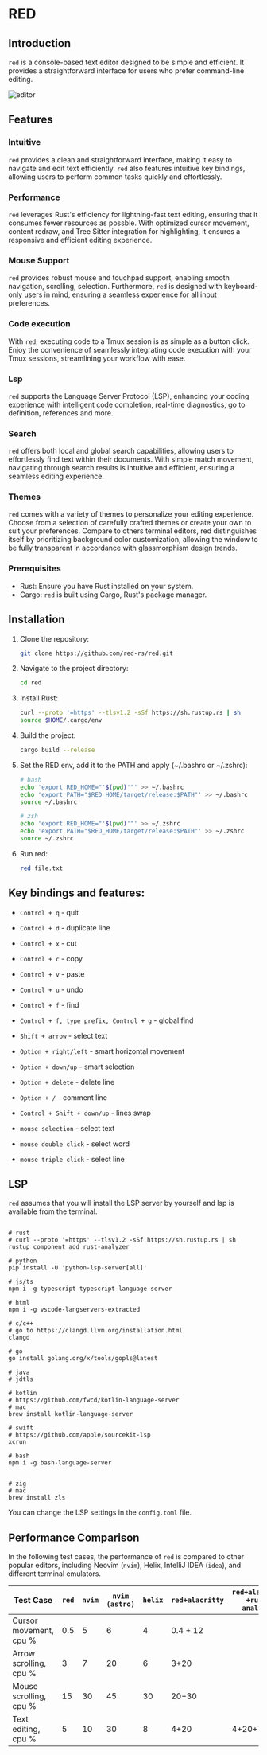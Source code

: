 # RED

## Introduction

`red` is a console-based text editor designed to be simple and efficient. It provides a straightforward interface for users who prefer command-line editing. 


![editor](img.png)

## Features

### Intuitive

`red` provides a clean and straightforward interface, making it easy to navigate and edit text efficiently. `red` also features intuitive key bindings, allowing users to perform common tasks quickly and effortlessly.

### Performance

`red` leverages Rust's efficiency for lightning-fast text editing, ensuring that it consumes fewer resources as possble. With optimized cursor movement, content redraw, and Tree Sitter integration for highlighting, it ensures a responsive and efficient editing experience.

### Mouse Support

`red` provides robust mouse and touchpad support, enabling smooth navigation, scrolling, selection. Furthermore, `red` is designed with keyboard-only users in mind, ensuring a seamless experience for all input preferences.

### Code execution
With `red`, executing code to a Tmux session is as simple as a button click. Enjoy the convenience of seamlessly integrating code execution with your Tmux sessions, streamlining your workflow with ease.

### Lsp
`red` supports the Language Server Protocol (LSP), enhancing your coding experience with intelligent code completion, real-time diagnostics, go to definition, references and more. 

### Search
`red` offers both local and global search capabilities, allowing users to effortlessly find text within their documents. With simple match movement, navigating through search results is intuitive and efficient, ensuring a seamless editing experience.

### Themes
`red` comes with a variety of themes to personalize your editing experience. Choose from a selection of carefully crafted themes or create your own to suit your preferences. Compare to others terminal editors, red distinguishes itself by prioritizing background color customization, allowing the window to be fully transparent in accordance with glassmorphism design trends.

### Prerequisites

- Rust: Ensure you have Rust installed on your system.
- Cargo: `red` is built using Cargo, Rust's package manager.

## Installation

1. Clone the repository:
   ```bash
   git clone https://github.com/red-rs/red.git
   ```

2. Navigate to the project directory:
   ```bash
   cd red
   ```

3. Install Rust:
   ```bash 
   curl --proto '=https' --tlsv1.2 -sSf https://sh.rustup.rs | sh
   source $HOME/.cargo/env
   ```

4. Build the project:
   ```bash
   cargo build --release
   ```

5. Set the RED env, add it to the PATH and apply (~/.bashrc or ~/.zshrc):
   ```bash
   # bash
   echo 'export RED_HOME="'$(pwd)'"' >> ~/.bashrc
   echo 'export PATH="$RED_HOME/target/release:$PATH"' >> ~/.bashrc
   source ~/.bashrc
   
   # zsh
   echo 'export RED_HOME="'$(pwd)'"' >> ~/.zshrc
   echo 'export PATH="$RED_HOME/target/release:$PATH"' >> ~/.zshrc
   source ~/.zshrc
   ```
6. Run red:
   ```bash
   red file.txt
   ```

## Key bindings and features:
- `Control + q` - quit
- `Control + d` - duplicate line
- `Control + x` - cut 
- `Control + c` - copy 
- `Control + v` - paste
- `Control + u` - undo
- `Control + f` - find
- `Control + f, type prefix, Control + g` - global find

- `Shift + arrow` - select text
- `Option + right/left` - smart horizontal movement
- `Option + down/up` - smart selection
- `Option + delete` - delete line
- `Option + /` - comment line
- `Control + Shift + down/up` - lines swap

- `mouse selection`  - select text 
- `mouse double click`  - select word 
- `mouse triple click`  - select line

## LSP

`red` assumes that you will install the LSP server by yourself and lsp is available from the terminal.

```shell  

# rust 
# curl --proto '=https' --tlsv1.2 -sSf https://sh.rustup.rs | sh
rustup component add rust-analyzer

# python
pip install -U 'python-lsp-server[all]'

# js/ts
npm i -g typescript typescript-language-server

# html
npm i -g vscode-langservers-extracted

# c/c++
# go to https://clangd.llvm.org/installation.html
clangd

# go
go install golang.org/x/tools/gopls@latest

# java 
# jdtls

# kotlin
# https://github.com/fwcd/kotlin-language-server
# mac
brew install kotlin-language-server

# swift
# https://github.com/apple/sourcekit-lsp
xcrun

# bash
npm i -g bash-language-server


# zig
# mac
brew install zls

```

You can change the LSP settings in the `config.toml` file.

## Performance Comparison

In the following test cases, the performance of `red` is compared to other popular editors, including Neovim (`nvim`), Helix, IntelliJ IDEA (`idea`), and different terminal emulators.

| Test Case              | `red` | `nvim` | `nvim (astro)` | `helix` | `red+alacritty`|`red+alacritty +rust-analyzer` | `idea` | `red+mac terminal` | `red+iterm` |
| ---------------------- |-------|--------|----------------|---------| ---------------| -------- |  ----- | ------------------ | ----------- |
| Cursor movement, cpu % | 0.5   | 5      | 6              | 4       |     0.4 + 12   | | 60     |       25           |     30      |
| Arrow scrolling, cpu % | 3   | 7      | 20             | 6       |     3+20       | | 65     |       40           |     50      |
| Mouse scrolling, cpu % | 15    | 30     | 45             | 30      |     20+30      | | 55     |       60           |     130     |
| Text editing,    cpu % | 5     | 10     | 30             | 8       |     4+20       | 4+20+70  | 600  |   40        |     45      |

